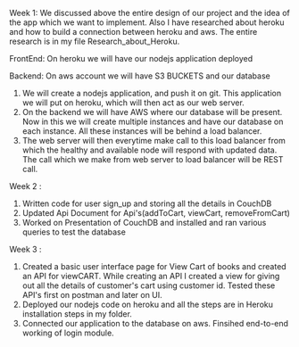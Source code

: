 Week 1:
We discussed above the entire design of our project and the idea of the app which we want to implement. Also I have researched about heroku and how to build a connection between heroku and aws. The entire research is in my file Research_about_Heroku.

FrontEnd:
On heroku we will have our nodejs application deployed

Backend:
On aws account we will have S3 BUCKETS and our database

1. We will create a nodejs application, and push it on git. This application we will put on heroku, which will then act as our web server.
2. On the backend we will have AWS where our database will be present. Now in this we will create multiple instances and have our database on each instance. All these instances will be behind a load balancer. 
3. The web server will then everytime make call to this load balancer from which the healthy and available node will respond with updated data. The call which we make from web server to load balancer will be REST call.


Week 2 :
1. Written code for user sign_up and storing all the details in CouchDB
2. Updated Api Document for Api's(addToCart, viewCart, removeFromCart)
3. Worked on Presentation of CouchDB and installed and ran various queries to test the database

Week 3 :
1. Created a basic user interface page for View Cart of books and created an API for viewCART. While creating an API I created a view for giving out all the details of customer's cart using customer id. Tested these API's first on postman and later on UI. 
2. Deployed our nodejs code on heroku and all the steps are in Heroku installation steps in my folder.
3. Connected our application to the database on aws. Finsihed end-to-end working of login module.
